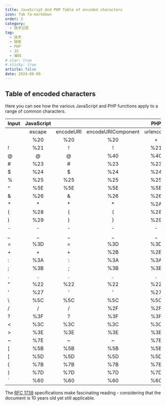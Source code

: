 ```yaml
---
title: JavaScript And PHP Table of encoded characters
icon: fab fa-markdown
order: 2
category:
  - 技术记录
tag:
  - 技术
  - 随笔
  - PHP
  - JS
  - 编码
# star: true
# sticky: true
article: false
date: 2024-06-06
---
```


## Table of encoded characters

Here you can see how the various JavaScript and PHP functions apply to a range of common characters.

| Input   | JavaScript |           |                    |    PHP    |              |              |
| :------ | :--------: | :-------: | :----------------: | :-------: | :----------: | :----------: |
|         |   escape   | encodeURI | encodeURIComponent | urlencode | rawurlencode | htmlentities |
| <space> |  %20   |  %20  |   %20    |   +   |   %20   |       |
| !       |    %21     |     !     |         !          |    %21    |     %21      |      !       |
| @       |     @      |     @     |        %40         |    %40    |     %40      |      @       |
| #       |    %23     |     #     |        %23         |    %23    |     %23      |      #       |
| $       |    %24     |     $     |        %24         |    %24    |     %24      |      $       |
| %       |    %25     |    %25    |        %25         |    %25    |     %25      |      %       |
| ^       |    %5E     |    %5E    |        %5E         |    %5E    |     %5E      |      ^       |
| &       |    %26     |     &     |        %26         |    %26    |     %26      |    &amp;     |
| *       |     *      |     *     |         *          |    %2A    |     %2A      |      *       |
| (       |    %28     |     (     |         (          |    %28    |     %28      |      (       |
| )       |    %29     |     )     |         )          |    %29    |     %29      |      )       |
| -       |     -      |     -     |         -          |     -     |      -       |      -       |
| _       |     _      |     _     |         _          |     _     |      _       |      _       |
| =       |    %3D     |     =     |        %3D         |    %3D    |     %3D      |      =       |
| +       |     +      |     +     |        %2B         |    %2B    |     %2B      |      +       |
| :       |    %3A     |     :     |        %3A         |    %3A    |     %3A      |      :       |
| ;       |    %3B     |     ;     |        %3B         |    %3B    |     %3B;     |      ;       |
| .       |     .      |     .     |         .          |     .     |      .       |      .       |
| "       |    %22     |    %22    |        %22         |    %22    |     %22      |    &quot;    |
| '       |    %27     |     '     |         '          |    %27    |     %27      |      '       |
| \       |    %5C     |    %5C    |        %5C         |    %5C    |     %5C      |      \       |
| /       |     /      |     /     |        %2F         |    %2F    |     %2F      |      /       |
| ?       |    %3F     |     ?     |        %3F         |    %3F    |     %3F      |      ?       |
| <       |    %3C     |    %3C    |        %3C         |    %3C    |     %3C      |     &lt;     |
| >       |    %3E     |    %3E    |        %3E         |    %3E    |     %3E      |     &gt;     |
| ~       |    %7E     |     ~     |         ~          |    %7E    |     %7E      |      ~       |
| [       |    %5B     |    %5B    |        %5B         |    %5B    |     %5B      |      [       |
| ]       |    %5D     |    %5D    |        %5D         |    %5D    |     %5D      |      ]       |
| {       |    %7B     |    %7B    |        %7B         |    %7B    |     %7B      |      {       |
| }       |    %7D     |    %7D    |        %7D         |    %7D    |     %7D      |      }       |
| \`     |    %60    |    %60    |    %60    |    %60    |    %60    |    |

The [RFC 1738](http://www.ietf.org/rfc/rfc1738.txt) specifications make fascinating reading - considering that the document is 10 years old yet still applicable.



